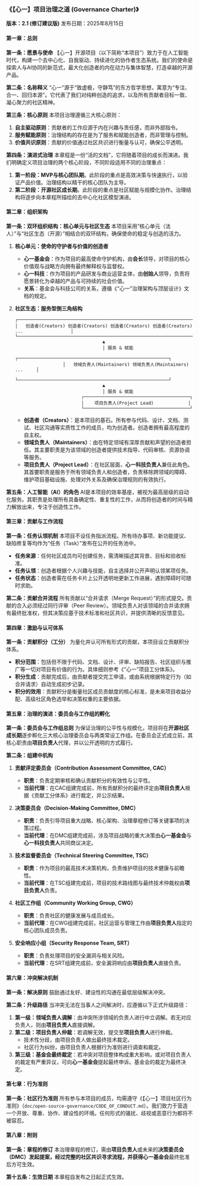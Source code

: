### **《【心一】项目治理之道 (Governance Charter)》**

**版本：2.1 (修订建议版)**
发布日期：2025年8月15日

#### **第一章：总则**

**第一条：愿景与使命**
【心一】开源项目（以下简称“本项目”）致力于在人工智能时代，构建一个去中心化、自我驱动、持续进化的协作者生态系统。我们的使命是探索人与AI协同的新范式，最大化创造者的内在动力与集体智慧，打造卓越的开源产品。

**第二条：名称释义**
“心一”源于“致虚极，守静笃”的东方哲学思想，寓意为“专注、合一、回归本源”。它代表了我们对纯粹创造的追求，以及所有贡献者目标一致、凝心聚力的社区精神。

**第三条：核心原则**
本项目治理遵循三大核心原则：
1.  **自主驱动原则**：贡献者的工作应源于内在兴趣与责任感，而非外部指令。
2.  **服务赋能原则**：治理结构的存在是为了服务和赋能创造者，而非管理与控制。
3.  **价值共识原则**：贡献的价值通过社区共识进行衡量与认可，确保公平透明。

**第四条：演进式治理**
本章程是一份“活的文档”，它将随着项目的成长而演进。我们明确定义项目治理的两个核心阶段，不同阶段适用不同的治理重点：
1.  **第一阶段：MVP与核心团队期**。此阶段的重点是高效决策与快速执行，以验证产品价值。治理结构以精干的核心团队为主导。
2.  **第二阶段：开源社区成长期**。此阶段的重点是社区赋能与规模化协作。治理结构将逐步向本章程所描绘的去中心化社区模型演进。

#### **第二章：组织架构**

**第一条：双环组织结构：核心单元与社区生态**
本项目采用“核心单元（法人）”与“社区生态（开源）”相结合的双环结构，确保使命的稳定与创造的活力。

1.  **核心单元：使命的守护者与价值的创造者**
    *   **心一基金会**：作为项目的最高使命守护机构，由**会长**领导，对项目的核心价值观与战略方向拥有最终解释权与监督权。
    *   **心一科技**：作为项目的产品研发与商业运营主体，由**创始人**领导，负责将愿景转化为卓越的产品与可持续的社会价值。
    *   **关系**：基金会与科技公司的关系，遵循《“心一”治理架构与顶层设计》文档的规定。

2.  **社区生态：服务型倒三角结构**
    ```text
    ┌──────────────────────────────────────────────────────────────────────────────────────────┐
    │   创造者(Creators) 创造者(Creators) 创造者(Creators) 创造者(Creators) ...                  │
    └──────────────────────────────────────────────────────────────────────────────────────────┘
                                     ▲
                                     │ 服务 & 赋能
                      ┌─────────────────────────────────────────────────────────┐
                      │   领域负责人(Maintainers) 领域负责人(Maintainers) ...     │
                      └─────────────────────────────────────────────────────────┘
                                     ▲
                                     │ 服务 & 赋能
                             ┌────────────────────────────────────────┐
                             │    项目负责人(Project Lead)             │
                             └────────────────────────────────────────┘
    ```
    *   **创造者（Creators）**：是本项目的基石。所有参与代码、设计、文档、测试、社区沟通等实质性工作的成员，均为创造者。创造者拥有最高程度的自主权。
    *   **领域负责人（Maintainers）**：由在特定领域有深厚贡献和声望的创造者担任。其主要职责是为该领域的创造者提供技术指导、代码审核、资源协调等服务。
    *   **项目负责人（Project Lead）**：在社区层面，**心一科技负责人**兼任此角色。其首要职责是服务于所有领域负责人和创造者，负责移除跨领域的障碍、维护项目基础设施、处理对外关系及确保治理规则的有效执行。

**第五条：人工智能（AI）的角色**
AI是本项目的效率基座，被视为最高层级的自动化服务。其职责是处理所有具备确定性、重复性的工作，从而将创造者的时间与精力解放出来，专注于创造性工作。

#### **第三章：贡献与工作流程**

**第一条：任务认领机制**
本项目不设任务指派流程。所有待办事项、新功能提议、缺陷修复等均作为“任务（Task）”发布在公开的任务池中。
*   **任务来源**：任何社区成员均可创建任务，需清晰描述其背景、目标和验收标准。
*   **任务认领**：创造者根据个人兴趣与技能，自主选择并公开声明认领某项任务。
*   **任务状态**：创造者需在任务卡片上公开透明地更新工作进展，遇到障碍时可随时求助。

**第二条：贡献合并流程**
所有贡献以“合并请求（Merge Request）”的形式提交。贡献的合入必须经过同行评审（Peer Review）。领域负责人对该领域的合并请求拥有最终批准权，但其决策应基于技术标准和社区共识，并提供清晰的反馈意见。

#### **第四章：激励与认可体系**

**第一条：贡献积分（工分）**
为量化并认可所有形式的贡献，本项目设立贡献积分体系。
*   **积分范围**：包括但不限于代码、文档、设计、评审、缺陷报告、社区组织与推广等一切对项目有价值的行为。具体细则参考《“心一”项目工分体系》。
*   **积分生成**：贡献完成后，由贡献者提交完工申请，或由系统根据特定行为（如合并请求）自动生成初步记录。
*   **积分的效用**：贡献积分是衡量社区成员贡献度的核心标准，是未来项目收益分配、高级社区角色选举和决策权重的主要依据。


#### **第五章：治理的演进：委员会与工作组的孵化**

**第一条：委员会与工作组总则**
为保证治理的公平性与规模化，项目将在**开源社区成长期**逐步孵化三大核心治理委员会与两类常设工作组。在委员会正式成立前，其核心职责由**项目负责人**代理，并以公开透明的方式履行。

**第二条：组建中机构**

1.  **贡献评定委员会（Contribution Assessment Committee, CAC）**
    *   **职责**：负责定期审核和确认贡献积分的有效性与公平性。
    *   **当前代理**：在CAC组建完成前，所有贡献积分的最终评定由**项目负责人**根据《贡献工分体系》进行裁定，并公示结果。

2.  **决策委员会（Decision-Making Committee, DMC）**
    *   **职责**：负责引导项目重大战略、核心架构、治理章程修订等关键事项的决策过程。
    *   **当前代理**：在DMC组建完成前，涉及项目战略的重大决策由**心一基金会**与**心一科技负责人**共同商议决定。

3.  **技术监督委员会（Technical Steering Committee, TSC）**
    *   **职责**：作为项目的最高技术决策机构，负责维护项目的技术健康与前瞻性。
    *   **当前代理**：在TSC组建完成前，项目的技术路线图与最终技术仲裁权由**项目负责人**负责。

4.  **社区工作组（Community Working Group, CWG）**
    *   **职责**：负责社区的健康发展与成员成长。
    *   **当前代理**：在CWG组建完成前，社区运营与管理工作由**项目负责人**指定的核心团队成员负责。

5.  **安全响应小组（Security Response Team, SRT）**
    *   **职责**：负责处理项目的安全漏洞与相关风险。
    *   **当前代理**：在SRT组建完成前，安全漏洞响应由**项目负责人**直接负责。

#### **第六章：冲突解决机制**

**第一条：解决原则**
鼓励通过友好、建设性的沟通在最低层级解决冲突。

**第二条：升级路径**
当冲突无法在当事人之间解决时，应遵循以下正式升级路径：
1.  **第一级：领域负责人调解**：由冲突所涉领域的负责人进行中立调解。若无对应负责人，则由**项目负责人**直接调解。
2.  **第二级：项目负责人仲裁**：若调解无效，提交至**项目负责人**进行仲裁。
    *   技术性分歧，由项目负责人做出最终技术裁定。
    *   社区行为纠纷，由项目负责人根据行为准则进行调查和裁定。
3.  **第三级：基金会最终裁定**：若冲突对项目整体构成重大影响，或对项目负责人的裁定有严重异议，可向**心一基金会**提起最终申诉。基金会的裁定为最终决定。

#### **第七章：行为准则**

**第一条：社区行为准则**
所有参与本项目的成员，均需遵守《【心一】项目社区行为准则》（`doc/open-source-governance/CODE_OF_CONDUCT.md`）。我们致力于营造一个开放、尊重、协作、建设性的环境。任何形式的骚扰、歧视或恶意行为都将不被容忍。


#### **第八章：附则**

**第一条：章程的修订**
本治理章程的修订，需由**项目负责人**或未来的**决策委员会（DMC）**发起提案，经过完整的社区共识寻求流程，并获得**心一基金会**最终批准后方可生效。

**第十五条：生效日期**
本章程自发布之日起正式生效。